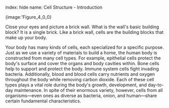 index: hide
name: Cell Structure - Introduction


{image:'Figure_4_0_0}
        

Close your eyes and picture a brick wall. What is the wall's basic building block? It is a single brick. Like a brick wall, cells are the building blocks that make up your body.

Your body has many kinds of cells, each specialized for a specific purpose. Just as we use a variety of materials to build a home, the human body is constructed from many cell types. For example, epithelial cells protect the body's surface and cover the organs and body cavities within. Bone cells help to support and protect the body. Immune system cells fight invading bacteria. Additionally, blood and blood cells carry nutrients and oxygen throughout the body while removing carbon dioxide. Each of these cell types plays a vital role during the body's growth, development, and day-to-day maintenance. In spite of their enormous variety, however, cells from all organisms—even ones as diverse as bacteria, onion, and human—share certain fundamental characteristics.
